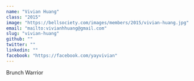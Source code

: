 ```yaml
---
name: "Vivian Huang"
class: "2015"
image: "https://bellsociety.com/images/members/2015/vivian-huang.jpg"
email: "mailto:vivianhhuang@gmail.com"
slug: "vivian-huang"
github: ""
twitter: ""
linkedin: ""
facebook: "https://facebook.com/yayvivian"
---
```

Brunch Warrior